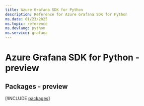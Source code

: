 ```yaml
---
title: Azure Grafana SDK for Python
description: Reference for Azure Grafana SDK for Python
ms.date: 01/23/2025
ms.topic: reference
ms.devlang: python
ms.service: grafana
---
```

# Azure Grafana SDK for Python - preview
## Packages - preview
[!INCLUDE [packages](grafana-index.md)]